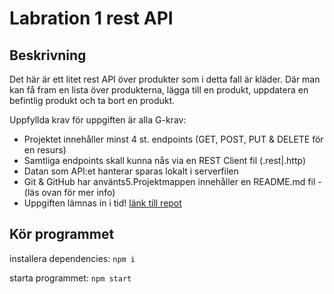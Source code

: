 # Labration 1 rest API

## Beskrivning
Det här är ett litet rest API över produkter som i detta fall är kläder. Där man kan få fram en lista över produkterna, lägga till en produkt, uppdatera en befintlig produkt och ta bort en produkt.

Uppfyllda krav för uppgiften är alla G-krav:
* Projektet innehåller minst 4 st. endpoints (GET, POST, PUT & DELETE för en resurs)
* Samtliga endpoints skall kunna nås via en REST Client fil (.rest|.http)
* Datan som API:et hanterar sparas lokalt i serverfilen
* Git & GitHub har använts5.Projektmappen innehåller en README.md fil - (läs ovan för mer info)
* Uppgiften lämnas in i tid!
[länk till repot](https://github.com/AmandaStahlberg/lab1-rest-api)


## Kör programmet
installera dependencies:
`npm i`

starta programmet:
`npm start`
